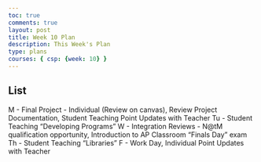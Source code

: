 ```yaml
---
toc: true
comments: true
layout: post
title: Week 10 Plan
description: This Week's Plan
type: plans
courses: { csp: {week: 10} }
---
```


## List
M - Final Project - Individual (Review on canvas), Review Project Documentation, Student Teaching Point Updates with Teacher
Tu - Student Teaching “Developing Programs”
W - Integration Reviews - N@tM qualification opportunity, Introduction to AP Classroom “Finals Day”  exam
Th - Student Teaching “Libraries”
F - Work Day, Individual Point Updates with Teacher